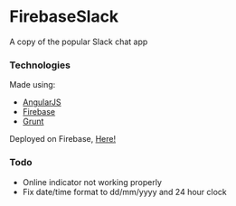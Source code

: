 # FirebaseSlack
A copy of the popular Slack chat app 

### Technologies
Made using:
* [AngularJS]
* [Firebase]
* [Grunt]

Deployed on Firebase, [Here!]

### Todo
* Online indicator not working properly
* Fix date/time format to dd/mm/yyyy and 24 hour clock

[Here!]: <https://slackjonasrafn.firebaseapp.com>
[Firebase]:<https://www.firebase.com/>
[AngularJS]:<https://angularjs.org/>
[Grunt]:<http://gruntjs.com/>
